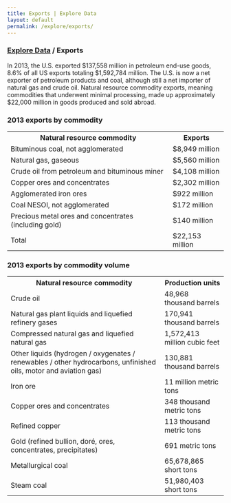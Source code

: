 ```yaml
---
title: Exports | Explore Data
layout: default
permalink: /explore/exports/
---
```


<div class="container-outer container-padded">

  <h3> <a href="{{ site.baseurl }}/explore/">Explore Data</a> / Exports</h3>
  
  <p>In 2013, the U.S. exported $137,558 million in petroleum end-use goods, 8.6% of all US exports totaling $1,592,784 million. The U.S. is now a net exporter of petroleum products and coal, although still a net importer of natural gas and crude oil. Natural resource commodity exports, meaning commodities that underwent minimal processing, made up approximately $22,000 million in goods produced and sold abroad.</p>
  
  <h3>2013 exports by commodity</h3>
  
  <table>
    <tr>
      <th>Natural resource commodity</th>
      <th>Exports</th> 
    </tr>
    <tr>
      <td>Bituminous coal, not agglomerated</td>
      <td>$8,949 million</td> 
    </tr>
    <tr>
      <td>Natural gas, gaseous</td>
      <td>$5,560 million</td> 
    </tr>
    <tr>
      <td>Crude oil from petroleum and bituminous miner	</td>
      <td>$4,108 million</td> 
    </tr>
    <tr>
      <td>Copper ores and concentrates</td>
      <td>$2,302 million</td> 
    </tr>
    <tr>
      <td>Agglomerated iron ores</td>
      <td>$922 million</td> 
    </tr>
    <tr>
      <td>Coal NESOI, not agglomerated</td>
      <td>$172 million</td> 
    </tr>
    <tr>
      <td>Precious metal ores and concentrates (including gold)</td>
      <td>$140 million</td> 
    </tr>
    <tr>
      <td>Total</td>
      <td>$22,153 million</td> 
    </tr>
  </table>
  
  <h3>2013 exports by commodity volume</h3>
  
  <table>
    <tr>
      <th>Natural resource commodity</th>
      <th>Production units</th>
    </tr>
    <tr>
      <td>Crude oil</td>
      <td>48,968 thousand barrels</td>
    </tr>
    <tr>
      <td>Natural gas plant liquids and liquefied refinery gases</td>
      <td>170,941 thousand barrels</td> 
    </tr>
    <tr>
      <td>Compressed natural gas and liquefied natural gas</td>
      <td>1,572,413 million cubic feet</td> 
    </tr>
    <tr>
      <td>Other liquids (hydrogen / oxygenates / renewables / other hydrocarbons, unfinished oils, motor and aviation gas)</td>
      <td>130,881 thousand barrels</td> 
    </tr>
    <tr>
      <td>Iron ore</td>
      <td>11 million metric tons</td> 
    </tr>
    <tr>
      <td>Copper ores and concentrates</td>
      <td>348 thousand metric tons</td> 
    </tr>
    <tr>
      <td>Refined copper</td>
      <td>113 thousand metric tons</td> 
    </tr>
    <tr>
      <td>Gold (refined bullion, doré, ores, concentrates, precipitates)</td>
      <td>691 metric tons</td> 
    </tr>
    <tr>
      <td>Metallurgical coal</td>
      <td>65,678,865 short tons</td> 
    </tr>
    <tr>
      <td>Steam coal</td>
      <td>51,980,403 short tons</td> 
    </tr>
  </table>

</div>
